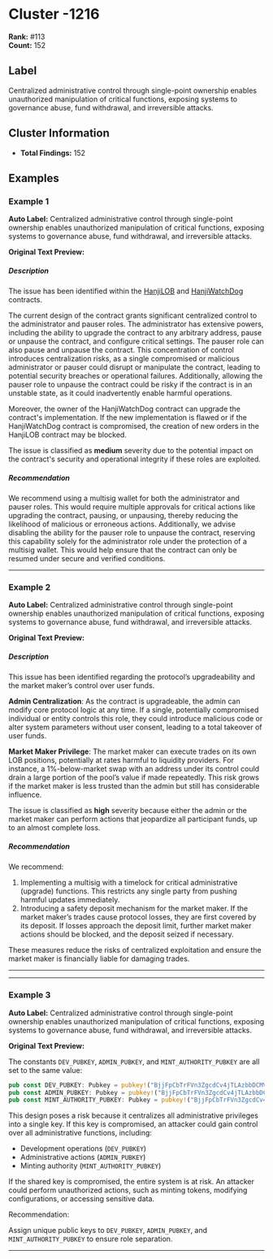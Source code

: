 # Cluster -1216

**Rank:** #113  
**Count:** 152  

## Label
Centralized administrative control through single-point ownership enables unauthorized manipulation of critical functions, exposing systems to governance abuse, fund withdrawal, and irreversible attacks.

## Cluster Information
- **Total Findings:** 152

## Examples

### Example 1

**Auto Label:** Centralized administrative control through single-point ownership enables unauthorized manipulation of critical functions, exposing systems to governance abuse, fund withdrawal, and irreversible attacks.  

**Original Text Preview:**

##### Description
The issue has been identified within the [HanjiLOB](https://github.com/longgammalabs/hanji-contracts/blob/70b15ec4d9e7578248141604503843716a67d875/src/HanjiLOB.sol#L55) and [HanjiWatchDog](https://github.com/longgammalabs/hanji-contracts/blob/f699fdc9d9d74f699757cbdc8872f3d909ad5832/src/HanjiWatchDog.sol) contracts. 

The current design of the contract grants significant centralized control to the administrator and pauser roles. The administrator has extensive powers, including the ability to upgrade the contract to any arbitrary address, pause or unpause the contract, and configure critical settings. The pauser role can also pause and unpause the contract. This concentration of control introduces centralization risks, as a single compromised or malicious administrator or pauser could disrupt or manipulate the contract, leading to potential security breaches or operational failures. Additionally, allowing the pauser role to unpause the contract could be risky if the contract is in an unstable state, as it could inadvertently enable harmful operations.

Moreover, the owner of the HanjiWatchDog contract can upgrade the contract's implementation. If the new implementation is flawed or if the HanjiWatchDog contract is compromised, the creation of new orders in the HanjiLOB contract may be blocked.

The issue is classified as **medium** severity due to the potential impact on the contract's security and operational integrity if these roles are exploited.

##### Recommendation
We recommend using a multisig wallet for both the administrator and pauser roles. This would require multiple approvals for critical actions like upgrading the contract, pausing, or unpausing, thereby reducing the likelihood of malicious or erroneous actions. Additionally, we advise disabling the ability for the pauser role to unpause the contract, reserving this capability solely for the administrator role under the protection of a multisig wallet. This would help ensure that the contract can only be resumed under secure and verified conditions.

---
### Example 2

**Auto Label:** Centralized administrative control through single-point ownership enables unauthorized manipulation of critical functions, exposing systems to governance abuse, fund withdrawal, and irreversible attacks.  

**Original Text Preview:**

##### Description
This issue has been identified regarding the protocol’s upgradeability and the market maker’s control over user funds. 

**Admin Centralization**: As the contract is upgradeable, the admin can modify core protocol logic at any time. If a single, potentially compromised individual or entity controls this role, they could introduce malicious code or alter system parameters without user consent, leading to a total takeover of user funds.

**Market Maker Privilege**: The market maker can execute trades on its own LOB positions, potentially at rates harmful to liquidity providers. For instance, a 1%-below-market swap with an address under its control could drain a large portion of the pool’s value if made repeatedly. This risk grows if the market maker is less trusted than the admin but still has considerable influence.

The issue is classified as **high** severity because either the admin or the market maker can perform actions that jeopardize all participant funds, up to an almost complete loss.

##### Recommendation
We recommend:
1. Implementing a multisig with a timelock for critical administrative (upgrade) functions. This restricts any single party from pushing harmful updates immediately.
2. Introducing a safety deposit mechanism for the market maker. If the market maker’s trades cause protocol losses, they are first covered by its deposit. If losses approach the deposit limit, further market maker actions should be blocked, and the deposit seized if necessary. 

These measures reduce the risks of centralized exploitation and ensure the market maker is financially liable for damaging trades.


***

---
### Example 3

**Auto Label:** Centralized administrative control through single-point ownership enables unauthorized manipulation of critical functions, exposing systems to governance abuse, fund withdrawal, and irreversible attacks.  

**Original Text Preview:**

The constants `DEV_PUBKEY`, `ADMIN_PUBKEY`, and `MINT_AUTHORITY_PUBKEY` are all set to the same value:

```rust
pub const DEV_PUBKEY: Pubkey = pubkey!("BjjFpCbTrFVn3ZgcdCv4jTLAzbbDCMV1Vo115XJSJ7XG");
pub const ADMIN_PUBKEY: Pubkey = pubkey!("BjjFpCbTrFVn3ZgcdCv4jTLAzbbDCMV1Vo115XJSJ7XG");
pub const MINT_AUTHORITY_PUBKEY: Pubkey = pubkey!("BjjFpCbTrFVn3ZgcdCv4jTLAzbbDCMV1Vo115XJSJ7XG");
```

This design poses a risk because it centralizes all administrative privileges into a single key. If this key is compromised, an attacker could gain control over all administrative functions, including:

- Development operations (`DEV_PUBKEY`)
- Administrative actions (`ADMIN_PUBKEY`)
- Minting authority (`MINT_AUTHORITY_PUBKEY`)

If the shared key is compromised, the entire system is at risk. An attacker could perform unauthorized actions, such as minting tokens, modifying configurations, or accessing sensitive data.

Recommendation:

Assign unique public keys to `DEV_PUBKEY`, `ADMIN_PUBKEY`, and `MINT_AUTHORITY_PUBKEY` to ensure role separation.

---
